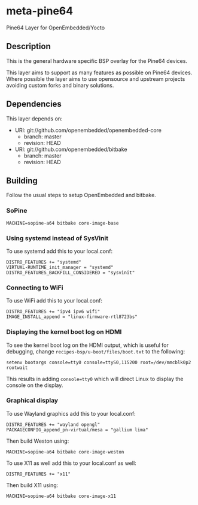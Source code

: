 # meta-pine64

Pine64 Layer for OpenEmbedded/Yocto

## Description

This is the general hardware specific BSP overlay for the Pine64 devices.

This layer aims to support as many features as possible on Pine64 devices.
Where possible the layer aims to use opensource and upstream projects
avoiding custom forks and binary solutions.

## Dependencies

This layer depends on:

* URI: git://github.com/openembedded/openembedded-core
  * branch: master
  * revision: HEAD
* URI: git://github.com/openembedded/bitbake
  * branch: master
  * revision: HEAD

## Building

Follow the usual steps to setup OpenEmbedded and bitbake.

### SoPine

```
MACHINE=sopine-a64 bitbake core-image-base
```

### Using systemd instead of SysVinit

To use systemd add this to your local.conf:

```
DISTRO_FEATURES += "systemd"
VIRTUAL-RUNTIME_init_manager = "systemd"
DISTRO_FEATURES_BACKFILL_CONSIDERED = "sysvinit"
```
### Connecting to WiFi

To use WiFi add this to your local.conf:

```
DISTRO_FEATURES += "ipv4 ipv6 wifi"
IMAGE_INSTALL_append = "linux-firmware-rtl8723bs"
```

### Displaying the kernel boot log on HDMI

To see the kernel boot log on the HDMI output, which is useful for debugging, change `recipes-bsp/u-boot/files/boot.txt` to the following:

```
setenv bootargs console=tty0 console=ttyS0,115200 root=/dev/mmcblk0p2 rootwait
```

This results in adding `console=tty0` which will direct Linux to display the console on the display.

### Graphical display

To use Wayland graphics add this to your local.conf:

```
DISTRO_FEATURES += "wayland opengl"
PACKAGECONFIG_append_pn-virtual/mesa = "gallium lima"
```

Then build Weston using:

```
MACHINE=sopine-a64 bitbake core-image-weston
```

To use X11 as well add this to your local.conf as well:

```
DISTRO_FEATURES += "x11"
```
Then build X11 using:

```
MACHINE=sopine-a64 bitbake core-image-x11
```
